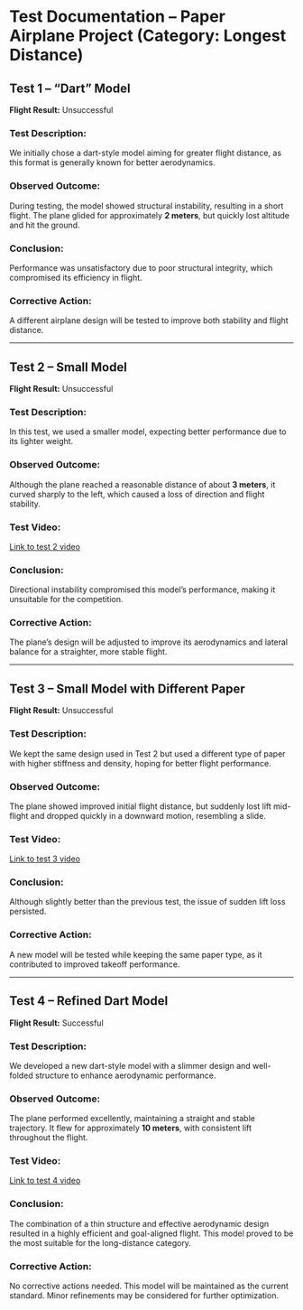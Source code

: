 
# **Test Documentation – Paper Airplane Project (Category: Longest Distance)**

## **Test 1 – “Dart” Model**  
**Flight Result:** Unsuccessful  

### **Test Description:**  
We initially chose a dart-style model aiming for greater flight distance, as this format is generally known for better aerodynamics.

### **Observed Outcome:**  
During testing, the model showed structural instability, resulting in a short flight. The plane glided for approximately **2 meters**, but quickly lost altitude and hit the ground.

### **Conclusion:**  
Performance was unsatisfactory due to poor structural integrity, which compromised its efficiency in flight.

### **Corrective Action:**  
A different airplane design will be tested to improve both stability and flight distance.

---

## **Test 2 – Small Model**  
**Flight Result:** Unsuccessful  

### **Test Description:**  
In this test, we used a smaller model, expecting better performance due to its lighter weight.

### **Observed Outcome:**  
Although the plane reached a reasonable distance of about **3 meters**, it curved sharply to the left, which caused a loss of direction and flight stability.

### **Test Video:**  
[Link to test 2 video](https://github.com/user-attachments/assets/78c0317f-af84-4f26-9569-7cac8257d1ae)

### **Conclusion:**  
Directional instability compromised this model’s performance, making it unsuitable for the competition.

### **Corrective Action:**  
The plane’s design will be adjusted to improve its aerodynamics and lateral balance for a straighter, more stable flight.

---

## **Test 3 – Small Model with Different Paper**  
**Flight Result:** Unsuccessful  

### **Test Description:**  
We kept the same design used in Test 2 but used a different type of paper with higher stiffness and density, hoping for better flight performance.

### **Observed Outcome:**  
The plane showed improved initial flight distance, but suddenly lost lift mid-flight and dropped quickly in a downward motion, resembling a slide.

### **Test Video:**  
[Link to test 3 video](https://github.com/user-attachments/assets/5fdedd1e-3d8c-48a9-9735-c674972c127a)

### **Conclusion:**  
Although slightly better than the previous test, the issue of sudden lift loss persisted.

### **Corrective Action:**  
A new model will be tested while keeping the same paper type, as it contributed to improved takeoff performance.

---

## **Test 4 – Refined Dart Model**  
**Flight Result:** Successful  

### **Test Description:**  
We developed a new dart-style model with a slimmer design and well-folded structure to enhance aerodynamic performance.

### **Observed Outcome:**  
The plane performed excellently, maintaining a straight and stable trajectory. It flew for approximately **10 meters**, with consistent lift throughout the flight.

### **Test Video:**  
[Link to test 4 video](https://github.com/user-attachments/assets/64313e4e-b37e-4acb-a486-20b69a15c66a)

### **Conclusion:**  
The combination of a thin structure and effective aerodynamic design resulted in a highly efficient and goal-aligned flight. This model proved to be the most suitable for the long-distance category.

### **Corrective Action:**  
No corrective actions needed. This model will be maintained as the current standard. Minor refinements may be considered for further optimization.

